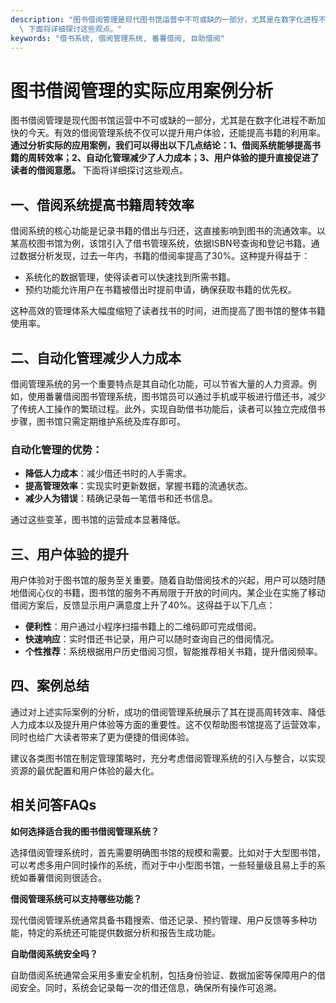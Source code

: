 ```yaml
---
description: "图书借阅管理是现代图书馆运营中不可或缺的一部分，尤其是在数字化进程不断加快的今天。有效的借阅管理系统不仅可以提升用户体验，还能提高书籍的利用率。**通过分析实际的应用案例，我们可以得出以下几点结论：1、借阅系统能够提高书籍的周转效率；2、自动化管理减少了人力成本；3、用户体验的提升直接促进了读者的借阅意愿。**\
  \ 下面将详细探讨这些观点。"
keywords: "借书系统, 借阅管理系统, 番薯借阅, 自助借阅"
---
```

# 图书借阅管理的实际应用案例分析

图书借阅管理是现代图书馆运营中不可或缺的一部分，尤其是在数字化进程不断加快的今天。有效的借阅管理系统不仅可以提升用户体验，还能提高书籍的利用率。**通过分析实际的应用案例，我们可以得出以下几点结论：1、借阅系统能够提高书籍的周转效率；2、自动化管理减少了人力成本；3、用户体验的提升直接促进了读者的借阅意愿。** 下面将详细探讨这些观点。

## 一、借阅系统提高书籍周转效率

借阅系统的核心功能是记录书籍的借出与归还，这直接影响到图书的流通效率。以某高校图书馆为例，该馆引入了借书管理系统，依据ISBN号查询和登记书籍。通过数据分析发现，过去一年内，书籍的借阅率提高了30%。这种提升得益于：

- 系统化的数据管理，使得读者可以快速找到所需书籍。
- 预约功能允许用户在书籍被借出时提前申请，确保获取书籍的优先权。

这种高效的管理体系大幅度缩短了读者找书的时间，进而提高了图书馆的整体书籍使用率。

## 二、自动化管理减少人力成本

借阅管理系统的另一个重要特点是其自动化功能，可以节省大量的人力资源。例如，使用番薯借阅图书管理系统，图书馆员可以通过手机或平板进行借还书，减少了传统人工操作的繁琐过程。此外，实现自助借书功能后，读者可以独立完成借书步骤，图书馆只需定期维护系统及库存即可。

### 自动化管理的优势：

- **降低人力成本**：减少借还书时的人手需求。
- **提高管理效率**：实现实时更新数据，掌握书籍的流通状态。
- **减少人为错误**：精确记录每一笔借书和还书信息。

通过这些变革，图书馆的运营成本显著降低。

## 三、用户体验的提升

用户体验对于图书馆的服务至关重要。随着自助借阅技术的兴起，用户可以随时随地借阅心仪的书籍，图书馆的服务不再局限于开放的时间内。某企业在实施了移动借阅方案后，反馈显示用户满意度上升了40%。这得益于以下几点：

- **便利性**：用户通过小程序扫描书籍上的二维码即可完成借阅。
- **快速响应**：实时借还书记录，用户可以随时查询自己的借阅情况。
- **个性推荐**：系统根据用户历史借阅习惯，智能推荐相关书籍，提升借阅频率。

## 四、案例总结

通过对上述实际案例的分析，成功的借阅管理系统展示了其在提高周转效率、降低人力成本以及提升用户体验等方面的重要性。这不仅帮助图书馆提高了运营效率，同时也给广大读者带来了更为便捷的借阅体验。

建议各类图书馆在制定管理策略时，充分考虑借阅管理系统的引入与整合，以实现资源的最优配置和用户体验的最大化。

## 相关问答FAQs

**如何选择适合我的图书借阅管理系统？**

选择借阅管理系统时，首先需要明确图书馆的规模和需要。比如对于大型图书馆，可以考虑多用户同时操作的系统，而对于中小型图书馆，一些轻量级且易上手的系统如番薯借阅则很适合。

**借阅管理系统可以支持哪些功能？**

现代借阅管理系统通常具备书籍搜索、借还记录、预约管理、用户反馈等多种功能，特定的系统还可能提供数据分析和报告生成功能。

**自助借阅系统安全吗？**

自助借阅系统通常会采用多重安全机制，包括身份验证、数据加密等保障用户的借阅安全。同时，系统会记录每一次的借还信息，确保所有操作可追溯。
